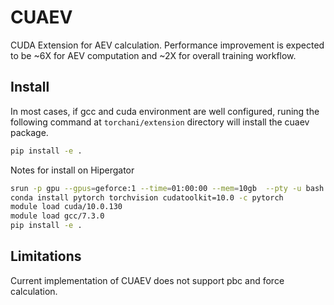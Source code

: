 # CUAEV
CUDA Extension for AEV calculation.
Performance improvement is expected to be ~6X for AEV computation and ~2X for overall training workflow.

## Install
In most cases, if gcc and cuda environment are well configured, runing the following command at `torchani/extension` directory will install the cuaev package.
```bash
pip install -e .
```

Notes for install on Hipergator
```bash
srun -p gpu --gpus=geforce:1 --time=01:00:00 --mem=10gb  --pty -u bash -i  # compile may fail because of low on memery (when memery less than 5gb)
conda install pytorch torchvision cudatoolkit=10.0 -c pytorch              # make sure it's cudatoolkit=10.0
module load cuda/10.0.130
module load gcc/7.3.0
pip install -e .
```

## Limitations
Current implementation of CUAEV does not support pbc and force calculation.